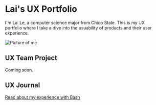 # Lai's UX Portfolio

I'm Lai Le, a computer science major from Chico State. This is my UX portfolio where I take a dive into the usuability of products and their user experience. 

![Picture of me](/ux-portfolio-laile823/assets/homepage_pic.jpeg)

## UX Team Project

Coming soon.

## UX Journal

[Read about my experience with Bash](j01/)

